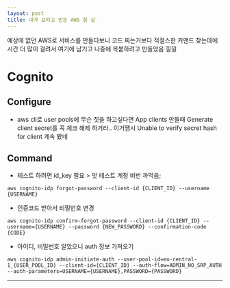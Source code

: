 ```yaml
---
layout: post
title: 내가 보려고 만든 AWS 칱 싵
---
```


예상에 없던 AWS로 서비스를 만들다보니 코드 짜는거보다 적절스한 커맨드 찾는데에 시간 더 많이 걸려서 여기에 남기고 나중에 복붙하려고 만들었음 낄낄

# Cognito

## Configure
* aws cli로 user pools에 무슨 짓을 하고싶다면 App clients 만들때 Generate client secret를 꼭 체크 해제 하거라.. 이거땜시 Unable to verify secret hash for client 계속 봤네

## Command
* 테스트 하려면 id_key 필요 > 앗 테스트 계정 비번 까먹음;
```console
aws cognito-idp forgot-password --client-id {CLIENT_ID} --username {USERNAME}
```


* 인증코드 받아서 비밀번호 변경
```console
aws cognito-idp confirm-forgot-password --client-id {CLIENT_ID} --username={USERNAME} --password {NEW_PASSWORD} --confirmation-code {CODE}
```

* 아이디, 비밀번호 알았으니 auth 정보 가져오기
```console
aws cognito-idp admin-initiate-auth --user-pool-id=eu-central-1_{USER_POOL_ID} --client-id={CLIENT_ID} --auth-flow=ADMIN_NO_SRP_AUTH --auth-parameters=USERNAME={USERNAME},PASSWORD={PASSWORD}
```

---






 

